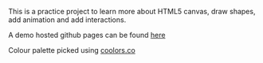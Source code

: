 This is a practice project to learn more about HTML5 canvas, draw shapes, add animation and add interactions.

A demo hosted github pages can be found [here](https://jayfarei.github.io/html5_canvas_demo/)

Colour palette picked using [coolors.co](https://coolors.co/cc5803-e2711d-ff9505-ffb627-ffc971)